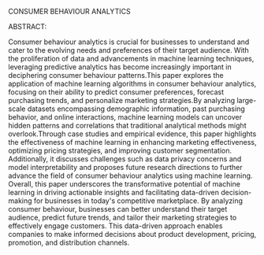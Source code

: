 CONSUMER BEHAVIOUR ANALYTICS

ABSTRACT:

Consumer behaviour analytics is crucial for businesses to understand and cater to the evolving needs and preferences of their target audience. With the proliferation of data and advancements in machine learning techniques, leveraging predictive analytics has become increasingly important in deciphering consumer behaviour patterns.This paper explores the application of machine learning algorithms in consumer behaviour analytics, focusing on their ability to predict consumer preferences, forecast purchasing trends, and personalize marketing strategies.By analyzing large-scale datasets encompassing demographic information, past purchasing behavior, and online interactions, machine learning models can uncover hidden patterns and correlations that traditional analytical methods might overlook.Through case studies and empirical evidence, this paper highlights the effectiveness of machine learning in enhancing marketing effectiveness, optimizing pricing strategies, and improving customer segmentation. Additionally, it discusses challenges such as data privacy concerns and model interpretability and proposes future research directions to further advance the field of consumer behaviour analytics using machine learning. Overall, this paper underscores the transformative potential of machine learning in driving actionable insights and facilitating data-driven decision-making for businesses in today's competitive marketplace.
By analyzing consumer behaviour, businesses can better understand their target audience, predict future trends, and tailor their marketing strategies to effectively engage customers. This data-driven approach enables companies to make informed decisions about product development, pricing, promotion, and distribution channels.


